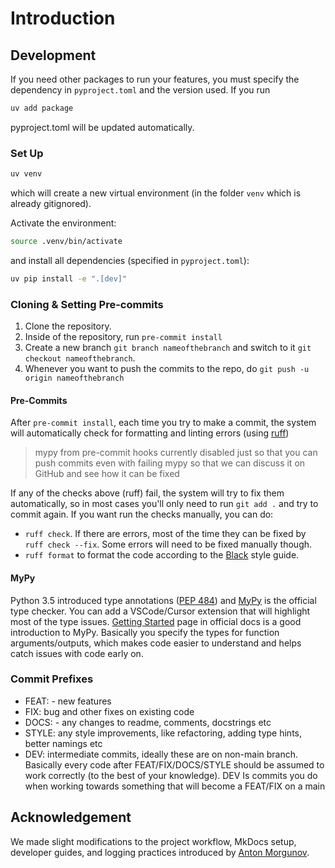 # Introduction

## Development

If you need other packages to run your features, you must specify the dependency in `pyproject.toml` and the version used. If you run

```bash
uv add package
```

pyproject.toml will be updated automatically.

### Set Up

```bash
uv venv
```

which will create a new virtual environment (in the folder `venv` which is already gitignored).

Activate the environment:

```bash
source .venv/bin/activate
```

and install all dependencies (specified in `pyproject.toml`):

```bash
uv pip install -e ".[dev]"
```

### Cloning & Setting Pre-commits

1. Clone the repository.
2. Inside of the repository, run `pre-commit install`
3. Create a new branch `git branch nameofthebranch` and switch to it `git checkout nameofthebranch`.
4. Whenever you want to push the commits to the repo, do `git push -u origin nameofthebranch`

#### Pre-Commits

After `pre-commit install`, each time you try to make a commit, the system will automatically check for formatting and linting errors (using [ruff](https://github.com/astral-sh/ruff))

> mypy from pre-commit hooks currently disabled just so that you can push commits even with failing mypy so that we can discuss it on GitHub and see how it can be fixed

If any of the checks above (ruff) fail, the system will try to fix them automatically, so in most cases you'll only need to run `git add .` and try to commit again. If you want run the checks manually, you can do:

- `ruff check`. If there are errors, most of the time they can be fixed by `ruff check --fix`. Some errors will need to be fixed manually though.
- `ruff format` to format the code according to the [Black](https://black.readthedocs.io/en/stable/) style guide. 

#### MyPy

Python 3.5 introduced type annotations ([PEP 484](https://peps.python.org/pep-0484/)) and [MyPy](https://mypy.readthedocs.io/en/stable/) is the official type checker. You can add a VSCode/Cursor extension that will highlight most of the type issues. [Getting Started](https://mypy.readthedocs.io/en/stable/getting_started.html#) page in official docs is a good introduction to MyPy. Basically you specify the types for function arguments/outputs, which makes code easier to understand and helps catch issues with code early on.

### Commit Prefixes

- FEAT: - new features
- FIX: bug and other fixes on existing code
- DOCS: - any changes to readme, comments, docstrings etc
- STYLE: any style improvements, like refactoring, adding type hints, better namings etc
- DEV: intermediate commits, ideally these are on non-main branch. Basically every code after FEAT/FIX/DOCS/STYLE should be assumed to work correctly (to the best of your knowledge). DEV Is commits you do when working towards something that will become a FEAT/FIX on a main

## Acknowledgement

We made slight modifications to the project workflow, MkDocs setup, developer guides, and logging practices introduced by [Anton Morgunov](https://github.com/anmorgunov).
